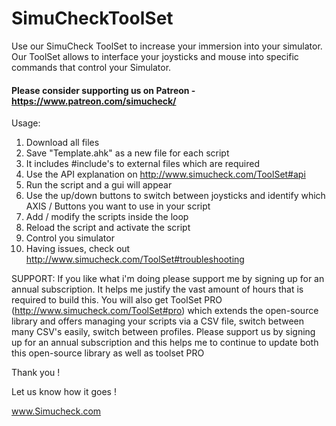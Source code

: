 # SimuCheckToolSet
Use our SimuCheck ToolSet to increase your immersion into your simulator. Our ToolSet allows to interface your joysticks and mouse into specific commands that control your Simulator.

#### Please consider supporting us on Patreon - https://www.patreon.com/simucheck/

Usage:
1. Download all files
2. Save "Template.ahk" as a new file for each script
3. It includes #include's to external files which are required
4. Use the API explanation on http://www.simucheck.com/ToolSet#api
5. Run the script and a gui will appear
6. Use the up/down buttons to switch between joysticks and identify which AXIS / Buttons you want to use in your script
7. Add / modify the scripts inside the loop
8. Reload the script and activate the script
9. Control you simulator 
10. Having issues, check out http://www.simucheck.com/ToolSet#troubleshooting

SUPPORT: If you like what i'm doing please support me by signing up for an annual subscription. It helps me justify the vast amount of hours that is required to build this. You will also get ToolSet PRO (http://www.simucheck.com/ToolSet#pro) which extends the open-source library and offers managing your scripts via a CSV file, switch between many CSV's easily, switch between profiles. Please support us by signing up for an annual subscription and this helps me to continue to update both this open-source library as well as toolset PRO

Thank you !

Let us know how it goes !

www.Simucheck.com
